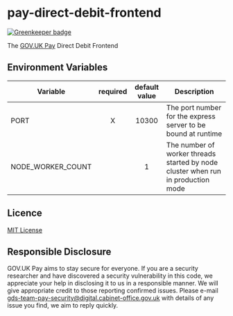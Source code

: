 # pay-direct-debit-frontend

[![Greenkeeper badge](https://badges.greenkeeper.io/alphagov/pay-direct-debit-frontend.svg)](https://greenkeeper.io/)

The [GOV.UK Pay](https://www.payments.service.gov.uk/) Direct Debit Frontend

## Environment Variables

| Variable                    | required | default value | Description                               |
| --------------------------- |:--------:|:-------------:| ----------------------------------------- |
| PORT                        | X | 10300 | The port number for the express server to be bound at runtime |
| NODE_WORKER_COUNT           |   | 1 | The number of worker threads started by node cluster when run in production mode |


## Licence

[MIT License](LICENCE)

## Responsible Disclosure

GOV.UK Pay aims to stay secure for everyone. If you are a security researcher and have discovered a security vulnerability in this code, we appreciate your help in disclosing it to us in a responsible manner. We will give appropriate credit to those reporting confirmed issues. Please e-mail gds-team-pay-security@digital.cabinet-office.gov.uk with details of any issue you find, we aim to reply quickly.

